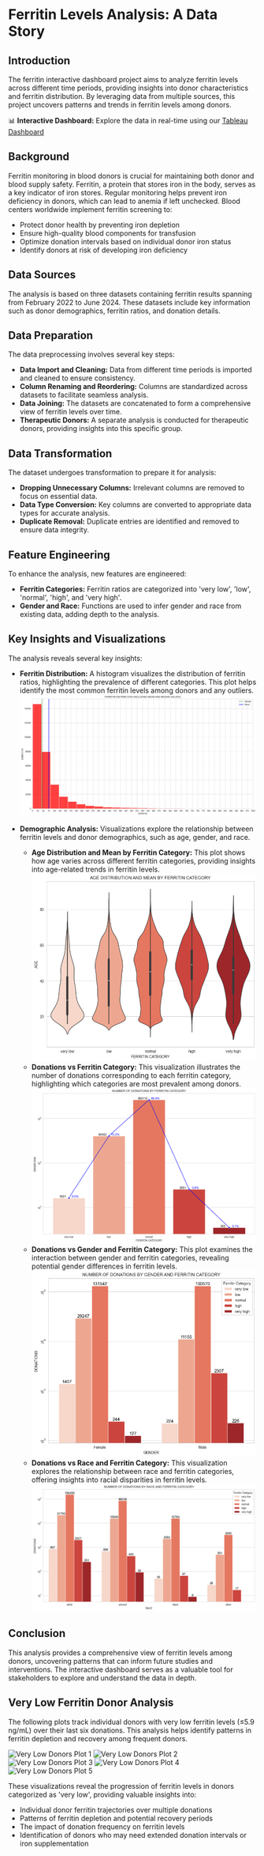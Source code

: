 # Ferritin Levels Analysis: A Data Story

## Introduction
The ferritin interactive dashboard project aims to analyze ferritin levels across different time periods, providing insights into donor characteristics and ferritin distribution. By leveraging data from multiple sources, this project uncovers patterns and trends in ferritin levels among donors.

📊 **Interactive Dashboard:** Explore the data in real-time using our [Tableau Dashboard](https://public.tableau.com/app/profile/ty.jensen/viz/WCBSFerritinAnalysisDashboard/Dashboard3)

## Background
Ferritin monitoring in blood donors is crucial for maintaining both donor and blood supply safety. Ferritin, a protein that stores iron in the body, serves as a key indicator of iron stores. Regular monitoring helps prevent iron deficiency in donors, which can lead to anemia if left unchecked. Blood centers worldwide implement ferritin screening to:
- Protect donor health by preventing iron depletion
- Ensure high-quality blood components for transfusion
- Optimize donation intervals based on individual donor iron status
- Identify donors at risk of developing iron deficiency

## Data Sources
The analysis is based on three datasets containing ferritin results spanning from February 2022 to June 2024. These datasets include key information such as donor demographics, ferritin ratios, and donation details.

## Data Preparation
The data preprocessing involves several key steps:
- **Data Import and Cleaning:** Data from different time periods is imported and cleaned to ensure consistency.
- **Column Renaming and Reordering:** Columns are standardized across datasets to facilitate seamless analysis.
- **Data Joining:** The datasets are concatenated to form a comprehensive view of ferritin levels over time.
- **Therapeutic Donors:** A separate analysis is conducted for therapeutic donors, providing insights into this specific group.

## Data Transformation
The dataset undergoes transformation to prepare it for analysis:
- **Dropping Unnecessary Columns:** Irrelevant columns are removed to focus on essential data.
- **Data Type Conversion:** Key columns are converted to appropriate data types for accurate analysis.
- **Duplicate Removal:** Duplicate entries are identified and removed to ensure data integrity.

## Feature Engineering
To enhance the analysis, new features are engineered:
- **Ferritin Categories:** Ferritin ratios are categorized into 'very low', 'low', 'normal', 'high', and 'very high'.
- **Gender and Race:** Functions are used to infer gender and race from existing data, adding depth to the analysis.

## Key Insights and Visualizations
The analysis reveals several key insights:

- **Ferritin Distribution:** A histogram visualizes the distribution of ferritin ratios, highlighting the prevalence of different categories. This plot helps identify the most common ferritin levels among donors and any outliers.
  ![Ferritin Distribution](Plots/ferritin_distribution.png)

- **Demographic Analysis:** Visualizations explore the relationship between ferritin levels and donor demographics, such as age, gender, and race.
  - **Age Distribution and Mean by Ferritin Category:** This plot shows how age varies across different ferritin categories, providing insights into age-related trends in ferritin levels.
    ![Age Distribution and Mean by Ferritin Category](Plots/age%20distribution%20and%20mean%20by%20ferritin%20category.png)
  - **Donations vs Ferritin Category:** This visualization illustrates the number of donations corresponding to each ferritin category, highlighting which categories are most prevalent among donors.
    ![Donations vs Ferritin Category](Plots/donations%20vs%20ferritin%20category.png)
  - **Donations vs Gender and Ferritin Category:** This plot examines the interaction between gender and ferritin categories, revealing potential gender differences in ferritin levels.
    ![Donations vs Gender and Ferritin Category](Plots/donations%20vs%20gender%20and%20ferritin%20category.png)
  - **Donations vs Race and Ferritin Category:** This visualization explores the relationship between race and ferritin categories, offering insights into racial disparities in ferritin levels.
    ![Donations vs Race and Ferritin Category](Plots/donations%20vs%20race%20and%20ferritin%20category.png)

## Conclusion
This analysis provides a comprehensive view of ferritin levels among donors, uncovering patterns that can inform future studies and interventions. The interactive dashboard serves as a valuable tool for stakeholders to explore and understand the data in depth.

## Very Low Ferritin Donor Analysis
The following plots track individual donors with very low ferritin levels (≤5.9 ng/mL) over their last six donations. This analysis helps identify patterns in ferritin depletion and recovery among frequent donors.

![Very Low Donors Plot 1](Plots/vl_donors_plot1.png)
![Very Low Donors Plot 2](Plots/vl_donors_plot2.png)
![Very Low Donors Plot 3](Plots/vl_donors_plot3.png)
![Very Low Donors Plot 4](Plots/vl_donors_plot4.png)
![Very Low Donors Plot 5](Plots/vl_donors_plot5.png)

These visualizations reveal the progression of ferritin levels in donors categorized as 'very low', providing valuable insights into:
- Individual donor ferritin trajectories over multiple donations
- Patterns of ferritin depletion and potential recovery periods
- The impact of donation frequency on ferritin levels
- Identification of donors who may need extended donation intervals or iron supplementation
